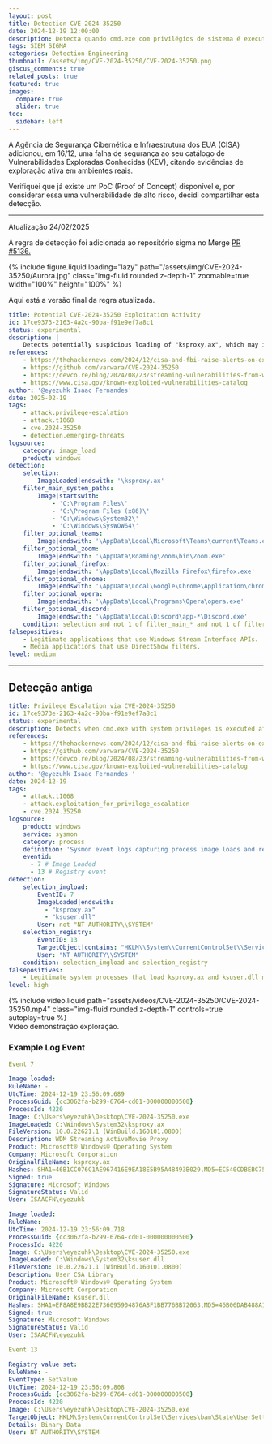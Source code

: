 ```yaml
---
layout: post
title: Detection CVE-2024-35250
date: 2024-12-19 12:00:00
description: Detecta quando cmd.exe com privilégios de sistema é executado depois que um processo carrega 'ksproxy.ax' e 'ksuser.dll', indicando possível exploração do CVE-2024-35250.
tags: SIEM SIGMA
categories: Detection-Engineering
thumbnail: /assets/img/CVE-2024-35250/CVE-2024-35250.png
giscus_comments: true
related_posts: true
featured: true
images:
  compare: true
  slider: true
toc:
  sidebar: left
---
```


A Agência de Segurança Cibernética e Infraestrutura dos EUA (CISA) adicionou, em 16/12, uma falha de segurança ao seu catálogo de Vulnerabilidades Exploradas Conhecidas (KEV), citando evidências de exploração ativa em ambientes reais. 

Verifiquei que já existe um PoC (Proof of Concept) disponível e, por considerar essa uma vulnerabilidade de alto risco, decidi compartilhar esta detecção.

---

Atualização 24/02/2025

A regra de detecção foi adicionada ao repositório sigma no Merge [PR #5136.](https://github.com/SigmaHQ/sigma/pull/5136)

{% include figure.liquid loading="lazy" path="/assets/img/CVE-2024-35250/Aurora.jpg" class="img-fluid rounded z-depth-1" zoomable=true width="100%" height="100%" %}

Aqui está a versão final da regra atualizada.

```yaml
title: Potential CVE-2024-35250 Exploitation Activity
id: 17ce9373-2163-4a2c-90ba-f91e9ef7a8c1
status: experimental
description: |
    Detects potentially suspicious loading of "ksproxy.ax", which may indicate an attempt to exploit CVE-2024-35250.
references:
    - https://thehackernews.com/2024/12/cisa-and-fbi-raise-alerts-on-exploited.html
    - https://github.com/varwara/CVE-2024-35250
    - https://devco.re/blog/2024/08/23/streaming-vulnerabilities-from-windows-kernel-proxying-to-kernel-part1-en/
    - https://www.cisa.gov/known-exploited-vulnerabilities-catalog
author: '@eyezuhk Isaac Fernandes'
date: 2025-02-19
tags:
    - attack.privilege-escalation
    - attack.t1068
    - cve.2024-35250
    - detection.emerging-threats
logsource:
    category: image_load
    product: windows
detection:
    selection:
        ImageLoaded|endswith: '\ksproxy.ax'
    filter_main_system_paths:
        Image|startswith:
            - 'C:\Program Files\'
            - 'C:\Program Files (x86)\'
            - 'C:\Windows\System32\'
            - 'C:\Windows\SysWOW64\'
    filter_optional_teams:
        Image|endswith: '\AppData\Local\Microsoft\Teams\current\Teams.exe'
    filter_optional_zoom:
        Image|endswith: '\AppData\Roaming\Zoom\bin\Zoom.exe'
    filter_optional_firefox:
        Image|endswith: '\AppData\Local\Mozilla Firefox\firefox.exe'
    filter_optional_chrome:
        Image|endswith: '\AppData\Local\Google\Chrome\Application\chrome.exe'
    filter_optional_opera:
        Image|endswith: '\AppData\Local\Programs\Opera\opera.exe'
    filter_optional_discord:
        Image|endswith: '\AppData\Local\Discord\app-*\Discord.exe'
    condition: selection and not 1 of filter_main_* and not 1 of filter_optional_*
falsepositives:
    - Legitimate applications that use Windows Stream Interface APIs.
    - Media applications that use DirectShow filters.
level: medium
```

---

## Detecção antiga


```yaml
title: Privilege Escalation via CVE-2024-35250
id: 17ce9373e-2163-4a2c-90ba-f91e9ef7a8c1
status: experimental
description: Detects when cmd.exe with system privileges is executed after a process loads 'ksproxy.ax' and 'ksuser.dll', indicating potential exploitation of CVE-2024-35250.
references:
    - https://thehackernews.com/2024/12/cisa-and-fbi-raise-alerts-on-exploited.html
    - https://github.com/varwara/CVE-2024-35250
    - https://devco.re/blog/2024/08/23/streaming-vulnerabilities-from-windows-kernel-proxying-to-kernel-part1-en/
    - https://www.cisa.gov/known-exploited-vulnerabilities-catalog
author: '@eyezuhk Isaac Fernandes '
date: 2024-12-19
tags:
    - attack.t1068
    - attack.exploitation_for_privilege_escalation
    - cve.2024.35250
logsource:
    product: windows
    service: sysmon
    category: process
    definition: 'Sysmon event logs capturing process image loads and registry modifications'
    eventid:
      - 7 # Image Loaded
      - 13 # Registry event
detection:
    selection_imgload:
        EventID: 7
        ImageLoaded|endswith:
          - "ksproxy.ax"
          - "ksuser.dll"
        User: not "NT AUTHORITY\\SYSTEM"
    selection_registry:
        EventID: 13
        TargetObject|contains: "HKLM\\System\\CurrentControlSet\\Services\\bam\\State\\UserSettings\\S-1-5-18\\Device\\HarddiskVolume*\\Windows\\System32\\cmd.exe"
        User: "NT AUTHORITY\\SYSTEM"
    condition: selection_imgload and selection_registry
falsepositives:
    - Legitimate system processes that load ksproxy.ax and ksuser.dll may trigger this rule.
level: high
```

<div class="row mt-3">
    <div class="col-sm mt-3 mt-md-0">
        {% include video.liquid path="assets/videos/CVE-2024-35250/CVE-2024-35250.mp4" class="img-fluid rounded z-depth-1" controls=true autoplay=true %}
    </div>
</div>
<div class="caption">
    Vídeo demonstração exploração.
</div>

### Example Log Event

```yaml
Event 7

Image loaded:
RuleName: -
UtcTime: 2024-12-19 23:56:09.689
ProcessGuid: {cc3062fa-b299-6764-cd01-000000000500}
ProcessId: 4220
Image: C:\Users\eyezuhk\Desktop\CVE-2024-35250.exe
ImageLoaded: C:\Windows\System32\ksproxy.ax
FileVersion: 10.0.22621.1 (WinBuild.160101.0800)
Description: WDM Streaming ActiveMovie Proxy
Product: Microsoft® Windows® Operating System
Company: Microsoft Corporation
OriginalFileName: ksproxy.ax
Hashes: SHA1=46B1CC076C1AE967416E9EA18E5B95A48493B029,MD5=EC540CDBEBC7584F562944CD28C115FB,SHA256=598A3C648DE2B983CFDB2AC599B1254D77FEC868282083E03D65FDCF24847719,IMPHASH=BC80C0BAA52122435D413CD1EAC2C285
Signed: true
Signature: Microsoft Windows
SignatureStatus: Valid
User: ISAACFN\eyezuhk

Image loaded:
RuleName: -
UtcTime: 2024-12-19 23:56:09.718
ProcessGuid: {cc3062fa-b299-6764-cd01-000000000500}
ProcessId: 4220
Image: C:\Users\eyezuhk\Desktop\CVE-2024-35250.exe
ImageLoaded: C:\Windows\System32\ksuser.dll
FileVersion: 10.0.22621.1 (WinBuild.160101.0800)
Description: User CSA Library
Product: Microsoft® Windows® Operating System
Company: Microsoft Corporation
OriginalFileName: ksuser.dll
Hashes: SHA1=EF8A8E9BB22E736095904876A8F1BB776BB72063,MD5=46B06DAB488A1E7339898EC4A9AC66C8,SHA256=3F28C73A70527247E64479197C93EF6732EEF6021860037163C7C479AD3CF2FB,IMPHASH=B1B9119A4C6D367DD41A0820244C09EB
Signed: true
Signature: Microsoft Windows
SignatureStatus: Valid
User: ISAACFN\eyezuhk

Event 13

Registry value set:
RuleName: -
EventType: SetValue
UtcTime: 2024-12-19 23:56:09.808
ProcessGuid: {cc3062fa-b299-6764-cd01-000000000500}
ProcessId: 4220
Image: C:\Users\eyezuhk\Desktop\CVE-2024-35250.exe
TargetObject: HKLM\System\CurrentControlSet\Services\bam\State\UserSettings\S-1-5-18\Device\HarddiskVolume4\Windows\System32\cmd.exe
Details: Binary Data
User: NT AUTHORITY\SYSTEM
```
